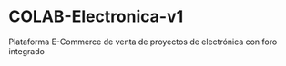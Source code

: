 # COLAB-Electronica-v1
Plataforma E-Commerce de venta de proyectos de electrónica con foro integrado

